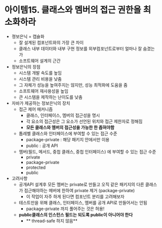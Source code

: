 # 아이템15. 클래스와 멤버의 접근 권한을 최소화하라
* 졍보은닉 = 캡슐화
	* 잘 설계된 컴포넌트와의 가장 큰 차이
	* 클래스 내부 데이터와 내부 구현 정보를 외부컴포넌트로부터 얼마나 잘 숨겼는가
	* 소프트웨어 설계의 근간
* 정보은닉의 장점
	* 시스템 개발 속도를 높임
	* 시스템 관리 비용을 낮춤
	* 그 자체가 성능을 높여주지는 않지만, 성능 최적화에 도움을 줌
	* 소프트웨어 재사용성을 높임
	* 큰 시스템을 제작하는 난이도를 낮춤
* 자바가 제공하는 정보은닉의 장치
	* 접근 제어 매커니즘
		* 클래스, 인터페이스, 멤버의 접근성을 명시
		* 각 요소의 접근성은 그 요소가 선언된 위치와 접근 제한자로 정해짐
		* **모든 클래스와 멤버의 접근성을 가능한 한 좁혀야함**
	* 톱레벨 클래스와 인터페이스에 부여할 수 있는 접근 수준
		* package-private : 해당 패키지 안에서만 이용
		* public : 공개 API
	* 멤버(필드, 메서드, 중첩 클래스, 중첩 인터페이스) 에 부여할 수 있는 접근 수준
		* private
		* package-private
		* protected
		* public
* 고려사항
	* 공개API 설계후 모든 멤버는 private로 만들고 오직 같은 패키지의 다른 클래스가 접근해야하는 메버에 한하여 private 제거 (package-private)
		* 이 작업이 자주 하게 된다면 컴포넌트 분리를 고려해보자
	* 테스트만을 위해 클래스, 인터페이스, 멤버를 공개 API로 만들어서는 안됨
		* package-private 까지 풀어주는 것은 허용!
	* **public클래스의 인스턴스 필드는 되도록 public이 아니어야 한다**
		* ** thread-safe 하지 않음**
<!--stackedit_data:
eyJoaXN0b3J5IjpbMTA4OTYwMjY2NSwxMDkyMTE5NTU5XX0=
-->